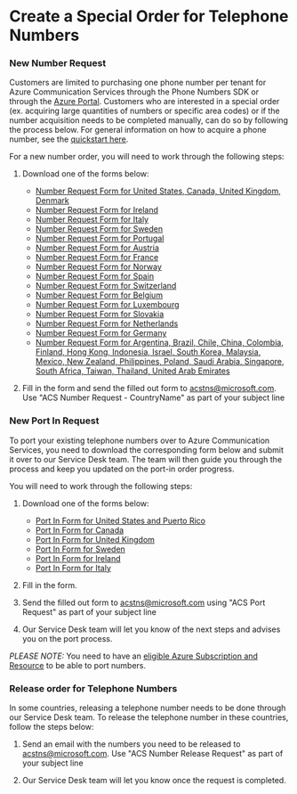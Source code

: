 # Create a Special Order for Telephone Numbers

### New Number Request
Customers are limited to purchasing one phone number per tenant for Azure Communication Services through the Phone Numbers SDK or through the [Azure Portal](https://portal.azure.com). Customers who are interested in a special order (ex. acquiring large quantities of numbers or specific area codes) or if the number acquisition needs to be completed manually, can do so by following the process below. For general information on how to acquire a phone number, see the [quickstart here](https://docs.microsoft.com/en-us/azure/communication-services/quickstarts/telephony/get-phone-number?pivots=platform-azp).

For a new number order, you will need to work through the following steps: 
1) Download one of the forms below:
    - [Number Request Form for United States, Canada, United Kingdom, Denmark](./Forms/ACS-Manual-Number-Acquisition-Form-US-UK-CA-DK.docx?raw=1)
    - [Number Request Form for Ireland](./Forms/ACS-Manual-Number-Acquisition-Form-for-Ireland.docx?raw=1)
    - [Number Request Form for Italy](./Forms/ACS-Manual-Number-Acquisition-Form-for-Italy.docx?raw=1)
    - [Number Request Form for Sweden](./Forms/ACS-Manual-Number-Acquisition-Form-for-Sweden.docx?raw=1)
    - [Number Request Form for Portugal](./Forms/ACS-Manual-Number-Acquisition-Form-for-Portugal.docx?raw=1)
    - [Number Request Form for Austria](./Forms/ACS-Manual-Number-Acquisition-Form-for-Austria.docx?raw=1)
    - [Number Request Form for France](./Forms/ACS-Manual-Number-Acquisition-Form-for-France.docx?raw=1)
    - [Number Request Form for Norway](./Forms/ACS-Manual-Number-Acquisition-Form-for-Norway.docx?raw=1)
    - [Number Request Form for Spain](./Forms/ACS-Manual-Number-Acquisition-Form-for-Spain.docx?raw=1)
    - [Number Request Form for Switzerland](./Forms/ACS-Manual-Number-Acquisition-Form-for-Switzerland.docx?raw=1)
    - [Number Request Form for Belgium](./Forms/ACS-Manual-Number-Acquisition-Form-for-Belgium.docx?raw=1)
    - [Number Request Form for Luxembourg](./Forms/ACS-Manual-Number-Acquisition-Form-for-Luxembourg.docx?raw=1)
    - [Number Request Form for Slovakia](./Forms/ACS-Manual-Number-Acquisition-Form-for-Slovakia.docx?raw=1)
    - [Number Request Form for Netherlands](./Forms/ACS-Manual-Number-Acquisition-Form-for-Netherlands.docx?raw=1)
    - [Number Request Form for Germany](./Forms/ACS-Manual-Number-Acquisition-Form-for-Germany.docx?raw=1)
    - [Number Request Form for Argentina, Brazil, Chile, China, Colombia, Finland, Hong Kong, Indonesia, Israel, South Korea, Malaysia, Mexico, New Zealand, Philippines, Poland, Saudi Arabia, Singapore, South Africa, Taiwan, Thailand, United Arab Emirates](./Forms/ACS-Manual-Number-Acquisition-Form-for-TF-InboundOnly.docx?raw=1)
  

2) Fill in the form and send the filled out form to acstns@microsoft.com. Use "ACS Number Request - CountryName" as part of your subject line


### New Port In Request
To port your existing telephone numbers over to Azure Communication Services, you need to download the corresponding form below and submit it over to our Service Desk team. The team will then guide you through the process and keep you updated on the port-in order progress.

You will need to work through the following steps:
1) Download one of the forms below:
    - [Port In Form for United States and Puerto Rico](./Forms/ACS-Port-In-Form-Geographic-and-Toll-Free-(United-States-and-Puerto-Rico).docx?raw=1)
    - [Port In Form for Canada](./Forms/ACS-Port-In-Form-Geographic-and-Toll-Free-(Canada).docx?raw=1)
    - [Port In Form for United Kingdom](./Forms/ACS-Port-In-Form-Geographic-and-Toll-Free-(United-Kingdom).pdf?raw=1)
    - [Port In Form for Sweden](./Forms/ACS-Port-In-Form-Geographic-and-Toll-Free-(Sweden).pdf?raw=1)
    - [Port In Form for Ireland](./Forms/ACS-Port-In-Form-Geographic-and-Toll-Free-(Ireland).pdf?raw=1)
    - [Port In Form for Italy](./Forms/ACS-Port-In-Form-Geographic-and-Toll-Free-(Italy).pdf?raw=1)

    
2) Fill in the form. 
3) Send the filled out form to acstns@microsoft.com using "ACS Port Request" as part of your subject line
4) Our Service Desk team will let you know of the next steps and advises you on the port process.

*PLEASE NOTE:* You need to have an [eligible Azure Subscription and Resource](https://docs.microsoft.com/azure/communication-services/concepts/telephony-sms/plan-solution#azure-subscriptions-eligibility) to be able to port numbers.
 


### Release order for Telephone Numbers

In some countries, releasing a telephone number needs to be done through our Service Desk team.
To release the telephone number in these countries, follow the steps below:

1) Send an email with the numbers you need to be released to acstns@microsoft.com. Use "ACS Number Release Request" as part of your subject line

2) Our Service Desk team will let you know once the request is completed.
